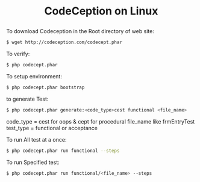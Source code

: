 <h1 align="center">

CodeCeption on Linux

</h1>

To download Codeception in the Root directory of web site:
```bash
$ wget http://codeception.com/codecept.phar
```

To verify:
```bash
$ php codecept.phar
```

To setup environment:
```bash
$ php codecept.phar bootstrap
```
to generate Test:
```bash
$ php codecept.phar generate:<code_type>cest functional <file_name>
````
code_type = cest for oops & cept for procedural
file_name like frmEntryTest
test_type = functional or acceptance

To run All test at a once:
```bash
$ php codecept.phar run functional --steps
```
To run Specified test:
```bash
$ php codecept.phar run functional/<file_name> --steps
```
